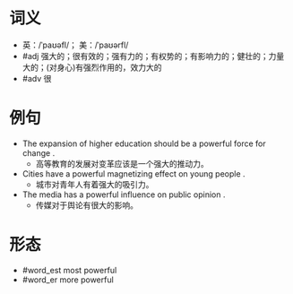 # 词义
- 英：/ˈpaʊəfl/； 美：/ˈpaʊərfl/
- #adj 强大的；很有效的；强有力的；有权势的；有影响力的；健壮的；力量大的；(对身心)有强烈作用的，效力大的
- #adv 很
# 例句
- The expansion of higher education should be a powerful force for change .
	- 高等教育的发展对变革应该是一个强大的推动力。
- Cities have a powerful magnetizing effect on young people .
	- 城市对青年人有着强大的吸引力。
- The media has a powerful influence on public opinion .
	- 传媒对于舆论有很大的影响。
# 形态
- #word_est most powerful
- #word_er more powerful
